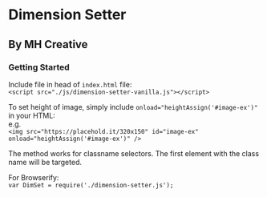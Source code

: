 # Dimension Setter
## By MH Creative
### Getting Started
Include file in head of `index.html` file:  
`<script src="./js/dimension-setter-vanilla.js"></script>`

To set height of image, simply include `onload="heightAssign('#image-ex')"` in your HTML:  
e.g.  
`<img src="https://placehold.it/320x150" id="image-ex" onload="heightAssign('#image-ex')" />`

The method works for classname selectors. The first element with the class name will be targeted.

For Browserify:  
`var DimSet = require('./dimension-setter.js');`
